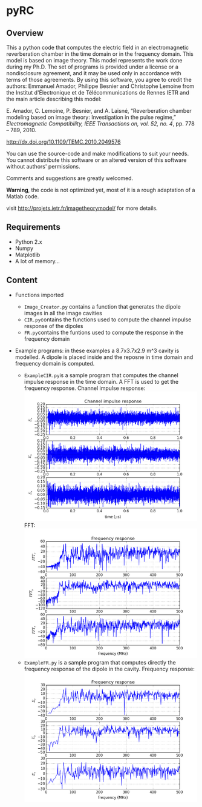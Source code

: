 pyRC
====

Overview
--------

This a python code that computes the electric field in an electromagnetic reverberation chamber in the time domain or in the frequency domain.
This model is based on image theory.
This model represents the work done during my Ph.D. The set of programs is provided under a license or a nondisclosure agreement, and it may be used only in accordance with terms of those agreements. By using this software, you agree to credit the authors: Emmanuel Amador, Philippe Besnier and Christophe Lemoine from the Institut d'Électronique et de Télécommunications de Rennes IETR and the main article describing this model:

E. Amador, C. Lemoine, P. Besnier, and A. Laisné, “Reverberation chamber modeling based on image theory: Investigation in the pulse regime,” *Electromagnetic Compatibility, IEEE Transactions on, vol. 52, no. 4*, pp. 778 – 789, 2010.

http://dx.doi.org/10.1109/TEMC.2010.2049576

You can use the source-code and make modifications to suit your needs. You cannot distribute this software or an altered version of this software without authors' permissions.

Comments and suggestions are greatly welcomed.

**Warning**, the code is not optimized yet, most of it is a rough adaptation of a Matlab code.

visit http://projets.ietr.fr/imagetheorymodel/ for more details.

Requirements
------------

* Python 2.x
* Numpy
* Matplotlib
* A lot of memory...


Content
-------
* Functions imported
  - `Image_Creator.py` contains a function that generates the dipole images in all the image cavities
  - `CIR.py`contains the functions used to compute the channel impulse response of the dipoles
  - `FR.py`contains the funtions used to compute the response in the frequency domain

* Example programs: in these examples a 8.7x3.7x2.9 m^3 cavity is modelled. A dipole is placed inside and the reposne in time domain and frequency domain is computed.
  - `ExampleCIR.py`is a sample program that computes the channel impulse response in the time domain. A FFT is used to get the frequency response.
 Channel impulse response:
 ![](./img/figure_t.png)
FFT:
![](./img/figure_fft.png)
  - `ExampleFR.py` is a sample program that computes directly the frequency response of the dipole in the cavity.
  Frequency response:
  ![](./img/figure_f.png)
